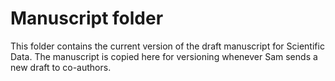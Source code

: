 # Manuscript folder

This folder contains the current version of the draft manuscript for Scientific Data. The manuscript is copied here for versioning whenever Sam sends a new draft to co-authors.
